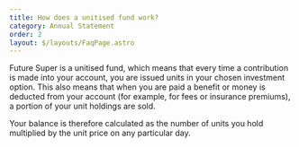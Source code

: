 ```yaml
---
title: How does a unitised fund work?
category: Annual Statement
order: 2
layout: $/layouts/FaqPage.astro
---
```

Future Super is a unitised fund, which means that every time a contribution is made into your account, you are issued units in your chosen investment option. This also means that when you are paid a benefit or money is deducted from your account (for example, for fees or insurance premiums), a portion of your unit holdings are sold.

Your balance is therefore calculated as the number of units you hold multiplied by the unit price on any particular day.